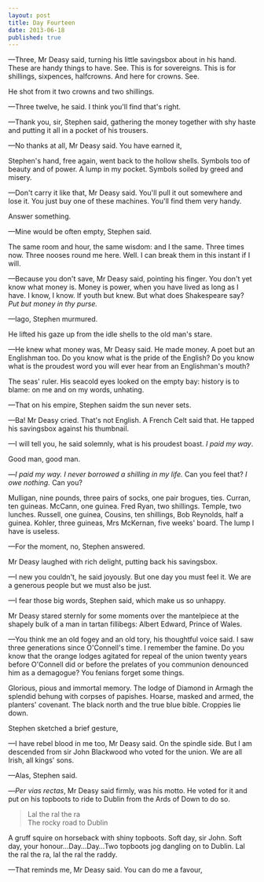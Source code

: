 ```yaml
---
layout: post
title: Day Fourteen
date: 2013-06-18 
published: true
---
```


—Three, Mr Deasy said, turning his little savingsbox about in his hand. These are handy things to have. See. This is for sovereigns. This is for shillings, sixpences, halfcrowns. And here for crowns. See.

He shot from it two crowns and two shillings.

—Three twelve, he said. I think you'll find that's right.

—Thank you, sir, Stephen said, gathering the money together with shy haste and putting it all in a pocket of his trousers.

—No thanks at all, Mr Deasy said. You have earned it,

Stephen's hand, free again, went back to the hollow shells. Symbols too of beauty and of power. A lump in my pocket. Symbols soiled by greed and misery. 

—Don't carry it like that, Mr Deasy said. You'll pull it out somewhere and lose it. You just buy one of these machines. You'll find them very handy.

Answer something.

—Mine would be often empty, Stephen said.

The same room and hour, the same wisdom: and I the same. Three times now. Three nooses round me here. Well. I can break them in this instant if I will.

—Because you don't save, Mr Deasy said, pointing his finger. You don't yet know what money is. Money is power, when you have lived as long as I have. I know, I know. If youth but knew. But what does Shakespeare say? *Put but money in thy purse.*

—Iago, Stephen murmured. 

He lifted his gaze up from the idle shells to the old man's stare.

—He knew what money was, Mr Deasy said. He made money. A poet but an Englishman too. Do you know what is the pride of the English? Do you know what is the proudest word you will ever hear from an Englishman's mouth?

The seas' ruler. His seacold eyes looked on the empty bay: history is to blame: on me and on my words, unhating.

—That on his empire, Stephen saidm the sun never sets.

—Ba! Mr Deasy cried. That's not English. A French Celt said that. He tapped his savingsbox against his thumbnail.

—I will tell you, he said solemnly, what is his proudest boast. *I paid my way*.

Good man, good man.

—*I paid my way. I never borrowed a shilling in my life.* Can you feel that? *I owe nothing.* Can you?

Mulligan, nine pounds, three pairs of socks, one pair brogues, ties. Curran, ten guineas. McCann, one guinea. Fred Ryan, two shillings. Temple, two lunches. Russell, one guinea, Cousins, ten shillings, Bob Reynolds, half a guinea. Kohler, three guineas, Mrs McKernan, five weeks' board. The lump I have is useless.

—For the moment, no, Stephen answered.

Mr Deasy laughed with rich delight, putting back his savingsbox.

—I new you couldn't, he said joyously. But one day you must feel it. We are a generous people but we must also be just.

—I fear those big words, Stephen said, which make us so unhappy.

Mr Deasy stared sternly for some moments over the mantelpiece at the shapely bulk of a man in tartan fillibegs: Albert Edward, Prince of Wales.

—You think me an old fogey and an old tory, his thoughtful voice said. I saw three generations since O'Connell's time. I remember the famine. Do you know that the orange lodges agitated for repeal of the union twenty years before O'Connell did or before the prelates of you communion denounced him as a demagogue? You fenians forget some things.

Glorious, pious and immortal memory. The lodge of Diamond in Armagh the splendid behung with corpses of papishes. Hoarse, masked and armed, the planters' covenant. The black north and the true blue bible. Croppies lie down.

Stephen sketched a brief gesture,

—I have rebel blood in me too, Mr Deasy said. On the spindle side. But I am descended from sir John Blackwood who voted for the union. We are all Irish, all kings' sons.

—Alas, Stephen said.

—*Per vias rectas*, Mr Deasy said firmly, was his motto. He voted for it and put on his topboots to ride to Dublin from the Ards of Down to do so.

> Lal the ral the ra <br>
> The rocky road to Dublin

A gruff squire on horseback with shiny topboots. Soft day, sir John. Soft day, your honour…Day…Day…Two topboots jog dangling on to Dublin. Lal the ral the ra, lal the ral the raddy.

—That reminds me, Mr Deasy said. You can do me a favour,